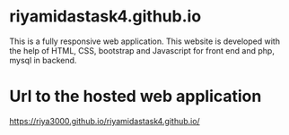 # riyamidastask4.github.io
This is a fully responsive web application.
This website is developed with the help of HTML, CSS, bootstrap and Javascript for front end and php, mysql in backend.


# Url to the hosted web application
  https://riya3000.github.io/riyamidastask4.github.io/
